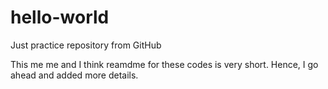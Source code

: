 # hello-world
Just practice repository from GitHub

This me me and I think reamdme for these codes is very short. Hence, I go ahead and added more details.
